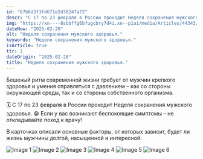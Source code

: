 ```yaml
---
id: "67b6d3f3fd671e2d38247a72"
descr: "С 17 по 23 февраля в России проходит Неделя сохранения мужского здоровья."
img: "https://xn----8sbbffg6bfugcbry7d4i.xn--p1ai/media/Articles/44343/cover.jpg"
dateNow: "2025-02-20"
alt: "Неделя сохранения мужского здоровья."
keywords: "Неделя сохранения мужского здоровья."
isArticle: true
ttr: 1
dateOrigin: "2025-02-20"
title: "Неделя сохранения мужского здоровья."
---
```


Бешеный ритм современной жизни требует от мужчин крепкого здоровья и умения справляться с давлением – как со стороны окружающей среды, так и со стороны собственного организма.

🗓 С 17 по 23 февраля в России проходит Неделя сохранения мужского здоровья. 😁 Если у вас возникают беспокоящие симптомы – не откладывайте поход к врачу!

В карточках описали основные факторы, от которых зависит, будет ли жизнь мужчины долгой, насыщенной и интересной.

![Image 1](/media/Articles/44343/1.jpg)
![Image 2](/media/Articles/44343/2.jpg)
![Image 3](/media/Articles/44343/3.jpg)
![Image 4](/media/Articles/44343/4.jpg)
![Image 5](/media/Articles/44343/5.jpg)
![Image 6](/media/Articles/44343/6.jpg)
